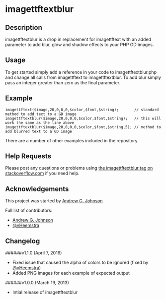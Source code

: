 # imagettftextblur

## Description

imagettftextblur is a drop in replacement for imagettftext with an added parameter to add blur, glow and shadow effects to your PHP GD images.

## Usage

To get started simply add a reference in your code to imagettftextblur.php and change all calls from imagettftext to imagettftextblur.  To add blur simply pass an integer greater than zero as the final parameter.

## Example

    imagettftext($image,20,0,0,0,$color,$font,$string);       // standard method to add text to a GD image
    imagettftextblur($image,20,0,0,0,$color,$font,$string);   // this will work the same as the line above
    imagettftextblur($image,20,0,0,0,$color,$font,$string,5); // method to add blurred text to a GD image

There are a number of other examples included in the repository.

## Help Requests

Please post any questions or problems using [the imagettftextblur tag on stackoverflow.com](https://stackoverflow.com/tags/imagettftextblur) if you need help.

## Acknowledgements

This project was started by [Andrew G. Johnson](https://github.com/andrewgjohnson)

Full list of contributors:
 * [Andrew G. Johnson](https://github.com/andrewgjohnson)
 * [@vHeemstra](https://github.com/vHeemstra)

## Changelog

######v1.1.0 (April 7, 2016)
 * Fixed issue that caused the alpha of colors to be ignored (fixed by [@vHeemstra](https://github.com/vHeemstra))
 * Added PNG images for each example of expected output

######v1.0.0 (March 19, 2013)
 * Intial release of imagettftextblur
